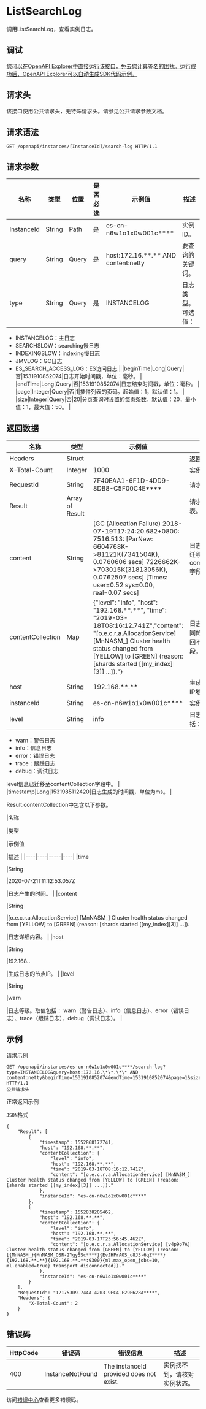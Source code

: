 # ListSearchLog

调用ListSearchLog，查看实例日志。

## 调试

[您可以在OpenAPI Explorer中直接运行该接口，免去您计算签名的困扰。运行成功后，OpenAPI Explorer可以自动生成SDK代码示例。](https://api.aliyun.com/#product=elasticsearch&api=ListSearchLog&type=ROA&version=2017-06-13)

## 请求头

该接口使用公共请求头，无特殊请求头。请参见公共请求参数文档。

## 请求语法

```
GET /openapi/instances/[InstanceId]/search-log HTTP/1.1
```

## 请求参数

|名称|类型|位置|是否必选|示例值|描述|
|--|--|--|----|---|--|
|InstanceId|String|Path|是|es-cn-n6w1o1x0w001c\*\*\*\*|实例ID。 |
|query|String|Query|是|host:172.16.\*\*.\*\* AND content:netty|要查询的关键词。 |
|type|String|Query|是|INSTANCELOG|日志类型。可选值：

 -   INSTANCELOG：主日志
-   SEARCHSLOW：searching慢日志
-   INDEXINGSLOW：indexing慢日志
-   JMVLOG：GC日志
-   ES\_SEARCH\_ACCESS\_LOG：ES访问日志 |
|beginTime|Long|Query|否|1531910852074|日志开始时间戳，单位：毫秒。 |
|endTime|Long|Query|否|1531910852074|日志结束时间戳，单位：毫秒。 |
|page|Integer|Query|否|1|插件列表的页码。起始值：1，默认值：1。 |
|size|Integer|Query|否|20|分页查询时设置的每页条数。默认值：20，最小值：1，最大值：50。 |

## 返回数据

|名称|类型|示例值|描述|
|--|--|---|--|
|Headers|Struct| |返回头信息。 |
|X-Total-Count|Integer|1000|实例总记录数。 |
|RequestId|String|7F40EAA1-6F1D-4DD9-8DB8-C5F00C4E\*\*\*\*|请求ID。 |
|Result|Array of Result| |请求返回的日志列表。 |
|content|String|\[GC \(Allocation Failure\) 2018-07-19T17:24:20.682+0800: 7516.513: \[ParNew: 6604768K-\>81121K\(7341504K\), 0.0760606 secs\] 7226662K-\>703015K\(31813056K\), 0.0762507 secs\] \[Times: user=0.52 sys=0.00, real=0.07 secs\]|日志详细内容。已迁移至contentCollection字段中。 |
|contentCollection|Map|\{"level": "info", "host": "192.168.\*\*.\*\*", "time": "2019-03-18T08:16:12.741Z","content": "\[o.e.c.r.a.AllocationService\] \[MnNASM\_\] Cluster health status changed from \[YELLOW\] to \[GREEN\] \(reason: \[shards started \[\[my\_index\]\[3\]\] ...\]\)."\}|日志详细信息。不同的日志类型，返回不同的内容字段。 |
|host|String|192.168.\*\*.\*\*|生成日志的节点的IP地址。 |
|instanceId|String|es-cn-n6w1o1x0w001c\*\*\*\*|实例ID。 |
|level|String|info|日志等级。取值包括：

 -   warn：警告日志
-   info：信息日志
-   error：错误日志
-   trace：跟踪日志
-   debug：调试日志

 level信息已迁移至contentCollection字段中。 |
|timestamp|Long|1531985112420|日志生成的时间戳，单位为ms。 |

Result.contentCollection中包含以下参数。

|名称

|类型

|示例值

|描述 |
|----|----|-----|----|
|time

|String

|2020-07-21T11:12:53.057Z

|日志产生的时间。 |
|content

|String

|\[o.e.c.r.a.AllocationService\] \[MnNASM\_\] Cluster health status changed from \[YELLOW\] to \[GREEN\] \(reason: \[shards started \[\[my\_index\]\[3\]\] ...\]\).

|日志详细内容。 |
|host

|String

|192.168.**.**

|生成日志的节点IP。 |
|level

|String

|warn

|日志等级。取值包括： warn（警告日志）、info（信息日志）、error（错误日志）、trace（跟踪日志）、debug（调试日志）。 |

## 示例

请求示例

```
GET /openapi/instances/es-cn-n6w1o1x0w001c****/search-log?type=INSTANCELOG&query=host:172.16.\*\*.\*\* AND content:netty&beginTime=1531910852074&endTime=1531910852074&page=1&size=20 HTTP/1.1
公共请求头
```

正常返回示例

`JSON`格式

```
{
    "Result": [
        {
            "timestamp": 1552868172741,
            "host": "192.168.**.**",
            "contentCollection": {
                "level": "info",
                "host": "192.168.**.**",
                "time": "2019-03-18T08:16:12.741Z",
                "content": "[o.e.c.r.a.AllocationService] [MnNASM_] Cluster health status changed from [YELLOW] to [GREEN] (reason: [shards started [[my_index][3]] ...])."
            },
            "instanceId": "es-cn-n6w1o1x0w001c****"
        },
        {
            "timestamp": 1552838205462,
            "host": "192.168.**.**",
            "contentCollection": {
                "level": "info",
                "host": "192.168.**.**",
                "time": "2019-03-17T23:56:45.462Z",
                "content": "[o.e.c.r.a.AllocationService] [v4p9o7A] Cluster health status changed from [GREEN] to [YELLOW] (reason: [{MnNASM_}{MnNASM_OSR-2YgySSc****}{EvJHPrAOS_u8J3-6qZ****}{192.168.**.**}{192.168.**.**:9300}{ml.max_open_jobs=10, ml.enabled=true} transport disconnected])."
            },
            "instanceId": "es-cn-n6w1o1x0w001c****"
        }
    ],
    "RequestId": "121753D9-744A-4203-9EC4-F29E628A****",
    "Headers": {
        "X-Total-Count": 2
    }
}
```

## 错误码

|HttpCode|错误码|错误信息|描述|
|--------|---|----|--|
|400|InstanceNotFound|The instanceId provided does not exist.|实例找不到，请核对实例状态。|

访问[错误中心](https://error-center.aliyun.com/status/product/elasticsearch)查看更多错误码。

